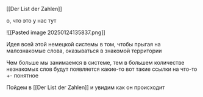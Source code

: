 [[Der List der Zahlen]]

о, что это у нас тут

![[Pasted image 20250124135837.png]]

Идея всей этой немецкой системы в том, чтобы прыгая на малознакомые слова, оказываться в знакомой территории

Чем больше мы занимаемся в системе, тем в большем количестве незнакомых слов будут появляется какие-то вот такие ссылки на что-то +- понятное

Пойдем в [[Der List der Zahlen]] и увидим как он происходит 



